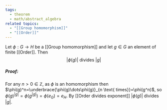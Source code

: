 ```yaml
---
tags:
  - theorem
  - math/abstract_algebra
related topics:
  - "[[Group homomorphism]]"
  - "[[Order]]"
---
```

Let $\phi: G\to H$ be a [[Group homomorphism]] and let $g\in G$ an element of finite [[Order]]. Then$$
	|\phi(g)| \text{ divides } |g|
$$
##### Proof:
For any $n>0\in\mathbb{Z}$, as $\phi$ is an homomorphism then $\phi(g)^n=\underbrace{\phi(g)\dots\phi(g)}_{n \text{ times}}=\phi(g^n)$, so $\phi(g)^{|g|}=\phi(g^{|g|})=\phi(e_G)=e_H$. By [[Order divides exponent]] $|\phi(g)|$ divides $|g|$.